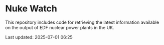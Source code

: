 # Nuke Watch

This repository includes code for retrieving the latest information available on the output of EDF nuclear power plants in the UK.

Last updated: 2025-07-01 06:25